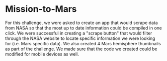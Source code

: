 # Mission-to-Mars
For this challenge, we were asked to create an app that would scrape data from NASA so that the most up to date information could be compiled in one click. We were successful in creating a "scrape button" that would filter through the NASA website to locate specific information we were looking for (i.e. Mars specific data). We also created 4 Mars hemisphere thumbnails as part of the challenge. We made sure that the code we created could be modified for mobile devices as well.

